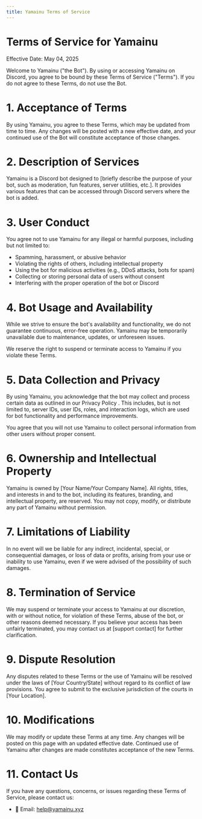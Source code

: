 ```yaml
---
title: Yamainu Terms of Service
---
```

# Terms of Service for Yamainu

Effective Date: May 04, 2025

Welcome to Yamainu ("the Bot"). By using or accessing Yamainu on Discord, you agree to be bound by these Terms of Service ("Terms"). If you do not agree to these Terms, do not use the Bot.

# 1. Acceptance of Terms

By using Yamainu, you agree to these Terms, which may be updated from time to time. Any changes will be posted with a new effective date, and your continued use of the Bot will constitute acceptance of those changes.

# 2. Description of Services

Yamainu is a Discord bot designed to [briefly describe the purpose of your bot, such as moderation, fun features, server utilities, etc.]. It provides various features that can be accessed through Discord servers where the bot is added.

# 3. User Conduct

You agree not to use Yamainu for any illegal or harmful purposes, including but not limited to:

- Spamming, harassment, or abusive behavior
- Violating the rights of others, including intellectual property
- Using the bot for malicious activities (e.g., DDoS attacks, bots for spam)
- Collecting or storing personal data of users without consent
- Interfering with the proper operation of the bot or Discord

# 4. Bot Usage and Availability

While we strive to ensure the bot's availability and functionality, we do not guarantee continuous, error-free operation. Yamainu may be temporarily unavailable due to maintenance, updates, or unforeseen issues.

We reserve the right to suspend or terminate access to Yamainu if you violate these Terms.

# 5. Data Collection and Privacy

By using Yamainu, you acknowledge that the bot may collect and process certain data as outlined in our Privacy Policy <a href="Yamainu/privacy-policy.html"></a>. This includes, but is not limited to, server IDs, user IDs, roles, and interaction logs, which are used for bot functionality and performance improvements.

You agree that you will not use Yamainu to collect personal information from other users without proper consent.

# 6. Ownership and Intellectual Property

Yamainu is owned by [Your Name/Your Company Name]. All rights, titles, and interests in and to the bot, including its features, branding, and intellectual property, are reserved. You may not copy, modify, or distribute any part of Yamainu without permission.

# 7. Limitations of Liability

In no event will we be liable for any indirect, incidental, special, or consequential damages, or loss of data or profits, arising from your use or inability to use Yamainu, even if we were advised of the possibility of such damages.

# 8. Termination of Service

We may suspend or terminate your access to Yamainu at our discretion, with or without notice, for violation of these Terms, abuse of the bot, or other reasons deemed necessary. If you believe your access has been unfairly terminated, you may contact us at [support contact] for further clarification.

# 9. Dispute Resolution

Any disputes related to these Terms or the use of Yamainu will be resolved under the laws of [Your Country/State] without regard to its conflict of law provisions. You agree to submit to the exclusive jurisdiction of the courts in [Your Location].

# 10. Modifications

We may modify or update these Terms at any time. Any changes will be posted on this page with an updated effective date. Continued use of Yamainu after changes are made constitutes acceptance of the new Terms.

# 11. Contact Us

If you have any questions, concerns, or issues regarding these Terms of Service, please contact us:

- 📧 Email: <help@yamainu.xyz>
